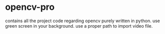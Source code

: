 # opencv-pro
contains all the project code regarding opencv purely written in python.
use green screen in your background.
use a proper path to import video file.
